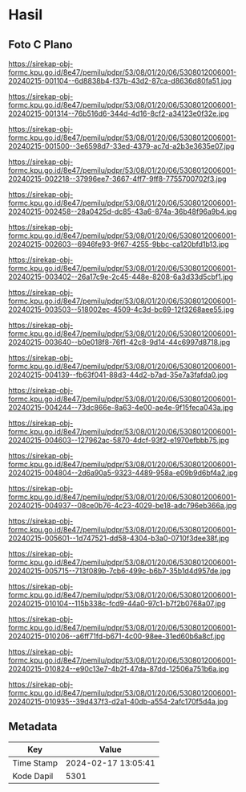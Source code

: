 # Hasil

## Foto C Plano

https://sirekap-obj-formc.kpu.go.id/8e47/pemilu/pdpr/53/08/01/20/06/5308012006001-20240215-001104--6d8838b4-f37b-43d2-87ca-d8636d80fa51.jpg

https://sirekap-obj-formc.kpu.go.id/8e47/pemilu/pdpr/53/08/01/20/06/5308012006001-20240215-001314--76b516d6-344d-4d16-8cf2-a34123e0f32e.jpg

https://sirekap-obj-formc.kpu.go.id/8e47/pemilu/pdpr/53/08/01/20/06/5308012006001-20240215-001500--3e6598d7-33ed-4379-ac7d-a2b3e3635e07.jpg

https://sirekap-obj-formc.kpu.go.id/8e47/pemilu/pdpr/53/08/01/20/06/5308012006001-20240215-002218--37996ee7-3667-4ff7-9ff8-7755700702f3.jpg

https://sirekap-obj-formc.kpu.go.id/8e47/pemilu/pdpr/53/08/01/20/06/5308012006001-20240215-002458--28a0425d-dc85-43a6-874a-36b48f96a9b4.jpg

https://sirekap-obj-formc.kpu.go.id/8e47/pemilu/pdpr/53/08/01/20/06/5308012006001-20240215-002603--6946fe93-9f67-4255-9bbc-ca120bfd1b13.jpg

https://sirekap-obj-formc.kpu.go.id/8e47/pemilu/pdpr/53/08/01/20/06/5308012006001-20240215-003402--26a17c9e-2c45-448e-8208-6a3d33d5cbf1.jpg

https://sirekap-obj-formc.kpu.go.id/8e47/pemilu/pdpr/53/08/01/20/06/5308012006001-20240215-003503--518002ec-4509-4c3d-bc69-12f3268aee55.jpg

https://sirekap-obj-formc.kpu.go.id/8e47/pemilu/pdpr/53/08/01/20/06/5308012006001-20240215-003640--b0e018f8-76f1-42c8-9d14-44c6997d8718.jpg

https://sirekap-obj-formc.kpu.go.id/8e47/pemilu/pdpr/53/08/01/20/06/5308012006001-20240215-004139--fb63f041-88d3-44d2-b7ad-35e7a3fafda0.jpg

https://sirekap-obj-formc.kpu.go.id/8e47/pemilu/pdpr/53/08/01/20/06/5308012006001-20240215-004244--73dc866e-8a63-4e00-ae4e-9f15feca043a.jpg

https://sirekap-obj-formc.kpu.go.id/8e47/pemilu/pdpr/53/08/01/20/06/5308012006001-20240215-004603--127962ac-5870-4dcf-93f2-e1970efbbb75.jpg

https://sirekap-obj-formc.kpu.go.id/8e47/pemilu/pdpr/53/08/01/20/06/5308012006001-20240215-004804--2d6a90a5-9323-4489-958a-e09b9d6bf4a2.jpg

https://sirekap-obj-formc.kpu.go.id/8e47/pemilu/pdpr/53/08/01/20/06/5308012006001-20240215-004937--08ce0b76-4c23-4029-be18-adc796eb366a.jpg

https://sirekap-obj-formc.kpu.go.id/8e47/pemilu/pdpr/53/08/01/20/06/5308012006001-20240215-005601--1d747521-dd58-4304-b3a0-0710f3dee38f.jpg

https://sirekap-obj-formc.kpu.go.id/8e47/pemilu/pdpr/53/08/01/20/06/5308012006001-20240215-005715--713f089b-7cb6-499c-b6b7-35b1d4d957de.jpg

https://sirekap-obj-formc.kpu.go.id/8e47/pemilu/pdpr/53/08/01/20/06/5308012006001-20240215-010104--115b338c-fcd9-44a0-97c1-b7f2b0768a07.jpg

https://sirekap-obj-formc.kpu.go.id/8e47/pemilu/pdpr/53/08/01/20/06/5308012006001-20240215-010206--a6ff71fd-b671-4c00-98ee-31ed60b6a8cf.jpg

https://sirekap-obj-formc.kpu.go.id/8e47/pemilu/pdpr/53/08/01/20/06/5308012006001-20240215-010824--e90c13e7-4b2f-47da-87dd-12506a751b6a.jpg

https://sirekap-obj-formc.kpu.go.id/8e47/pemilu/pdpr/53/08/01/20/06/5308012006001-20240215-010935--39d437f3-d2a1-40db-a554-2afc170f5d4a.jpg


## Metadata

| Key        | Value               |
| ---------- | ------------------- |
| Time Stamp | 2024-02-17 13:05:41 |
| Kode Dapil | 5301                |



